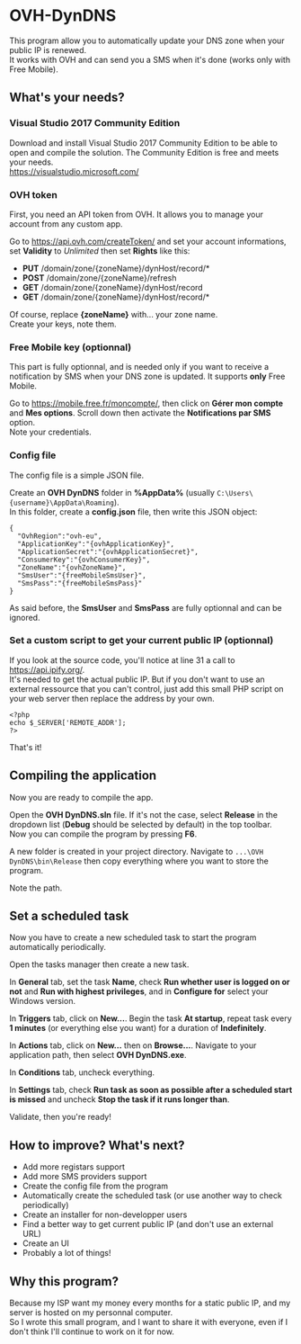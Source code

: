 # OVH-DynDNS

This program allow you to automatically update your DNS zone when your public IP is renewed.  
It works with OVH and can send you a SMS when it's done (works only with Free Mobile).

## What's your needs?

### Visual Studio 2017 Community Edition

Download and install Visual Studio 2017 Community Edition to be able to open and compile the solution. The Community Edition is free and meets your needs.  
https://visualstudio.microsoft.com/

### OVH token

First, you need an API token from OVH. It allows you to manage your account from any custom app.

Go to https://api.ovh.com/createToken/ and set your account informations, set **Validity** to _Unlimited_ then set **Rights** like this:

 * **PUT** /domain/zone/{zoneName}/dynHost/record/*
 * **POST** /domain/zone/{zoneName}/refresh
 * **GET** /domain/zone/{zoneName}/dynHost/record
 * **GET** /domain/zone/{zoneName}/dynHost/record/*

Of course, replace **{zoneName}** with... your zone name.  
Create your keys, note them.

### Free Mobile key (optionnal)

This part is fully optionnal, and is needed only if you want to receive a notification by SMS when your DNS zone is updated. It supports **only** Free Mobile.

Go to https://mobile.free.fr/moncompte/, then click on **Gérer mon compte** and **Mes options**. Scroll down then activate the **Notifications par SMS** option.  
Note your credentials.

### Config file

The config file is a simple JSON file.

Create an **OVH DynDNS** folder in **%AppData%** (usually ```C:\Users\{username}\AppData\Roaming```).  
In this folder, create a **config.json** file, then write this JSON object:

```
{
  "OvhRegion":"ovh-eu",
  "ApplicationKey":"{ovhApplicationKey}",
  "ApplicationSecret":"{ovhApplicationSecret}",
  "ConsumerKey":"{ovhConsumerKey}",
  "ZoneName":"{ovhZoneName}",
  "SmsUser":"{freeMobileSmsUser}",
  "SmsPass":"{freeMobileSmsPass}"
}
```

As said before, the **SmsUser** and **SmsPass** are fully optionnal and can be ignored.

### Set a custom script to get your current public IP (optionnal)

If you look at the source code, you'll notice at line 31 a call to https://api.ipify.org/.  
It's needed to get the actual public IP. But if you don't want to use an external ressource that you can't control, just add this small PHP script on your web server then replace the address by your own.

```
<?php
echo $_SERVER['REMOTE_ADDR'];
?>
```

That's it!

## Compiling the application

Now you are ready to compile the app.

Open the **OVH DynDNS.sln** file. If it's not the case, select **Release** in the dropdown list (**Debug** should be selected by default) in the top toolbar.  
Now you can compile the program by pressing **F6**.

A new folder is created in your project directory. Navigate to ```...\OVH DynDNS\bin\Release``` then copy everything where you want to store the program.

Note the path.

## Set a scheduled task

Now you have to create a new scheduled task to start the program automatically periodically.

Open the tasks manager then create a new task.

In **General** tab, set the task **Name**, check **Run whether user is logged on or not** and **Run with highest privileges**, and in **Configure for** select your Windows version.

In **Triggers** tab, click on **New...**. Begin the task **At startup**, repeat task every **1 minutes** (or everything else you want) for a duration of **Indefinitely**.

In **Actions** tab, click on **New...** then on **Browse...**. Navigate to your application path, then select **OVH DynDNS.exe**.

In **Conditions** tab, uncheck everything.

In **Settings** tab, check **Run task as soon as possible after a scheduled start is missed** and uncheck **Stop the task if it runs longer than**.

Validate, then you're ready!

## How to improve? What's next?

 * Add more registars support
 * Add more SMS providers support
 * Create the config file from the program
 * Automatically create the scheduled task (or use another way to check periodically)
 * Create an installer for non-developper users
 * Find a better way to get current public IP (and don't use an external URL)
 * Create an UI
 * Probably a lot of things!

## Why this program?

Because my ISP want my money every months for a static public IP, and my server is hosted on my personnal computer.  
So I wrote this small program, and I want to share it with everyone, even if I don't think I'll continue to work on it for now.
